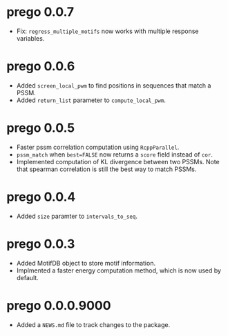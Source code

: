 # prego 0.0.7

* Fix: `regress_multiple_motifs` now works with multiple response variables.

# prego 0.0.6

* Added `screen_local_pwm` to find positions in sequences that match a PSSM.
* Added `return_list` parameter to `compute_local_pwm`.

# prego 0.0.5 

* Faster pssm correlation computation using `RcppParallel`.
* `pssm_match` when `best=FALSE` now returns a `score` field instead of `cor`.
* Implemented computation of KL divergence between two PSSMs. Note that spearman correlation is still the best way to match PSSMs.

# prego 0.0.4

* Added `size` paramter to `intervals_to_seq`.

# prego 0.0.3

* Added MotifDB object to store motif information.
* Implmented a faster energy computation method, which is now used by default.

# prego 0.0.0.9000

* Added a `NEWS.md` file to track changes to the package.
